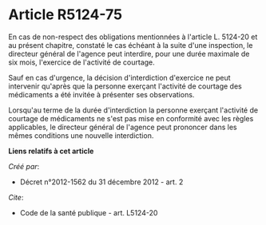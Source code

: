 # Article R5124-75

En cas de non-respect des obligations mentionnées à l'article L. 5124-20 et au présent chapitre, constaté le cas échéant à la
suite d'une inspection, le directeur général de l'agence peut interdire, pour une durée maximale de six mois, l'exercice de
l'activité de courtage. 

Sauf en cas d'urgence, la décision d'interdiction d'exercice ne peut intervenir qu'après que la personne exerçant l'activité
de courtage des médicaments a été invitée à présenter ses observations. 

Lorsqu'au terme de la durée d'interdiction la personne exerçant l'activité de courtage de médicaments ne s'est pas mise en
conformité avec les règles applicables, le directeur général de l'agence peut prononcer dans les mêmes conditions une
nouvelle interdiction.

**Liens relatifs à cet article**

_Créé par_:

  - Décret n°2012-1562 du 31 décembre 2012 - art. 2

_Cite_:

  - Code de la santé publique - art. L5124-20
